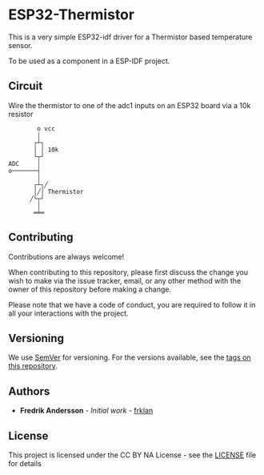 # ESP32-Thermistor

This is a very simple ESP32-idf driver for a Thermistor based temperature sensor.

To be used as a component in a ESP-IDF project.

## Circuit

Wire the thermistor to one of the adc1 inputs on an ESP32 board via a 10k resistor

```
        o vcc
        │
       ┌┴┐
       │ │ 10k
       └┬┘
ADC     │
o───────┤
        │
       ┌┴┐╱
       │╱│ Thermistor
      ╱└┬┘
        │
       ═╧═
```

## Contributing

Contributions are always welcome!

When contributing to this repository, please first discuss the change you wish to make via the issue tracker, email, or any other method with the owner of this repository before making a change.

Please note that we have a code of conduct, you are required to follow it in all your interactions with the project.

## Versioning

We use [SemVer](http://semver.org/) for versioning. For the versions available, see the [tags on this repository](https://github.com/frklan/GameEngine/tags).

## Authors

* **Fredrik Andersson** - *Initial work* - [frklan](https://github.com/frklan)

## License

This project is licensed under the CC BY NA License - see the [LICENSE](LICENSE) file for details

